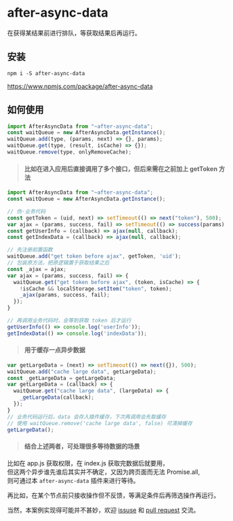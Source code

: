 # after-async-data

在获得某结果前进行排队，等获取结果后再运行。

## 安装

```
npm i -S after-async-data
```
https://www.npmjs.com/package/after-async-data

## 如何使用

```js
import AfterAsyncData from "~after-async-data";
const waitQueue = new AfterAsyncData.getInstance();
waitQueue.add(type, (params, next) => {}, params);
waitQueue.get(type, (result, isCache) => {});
waitQueue.remove(type, onlyRemoveCache);
```

> #### 比如在进入应用后直接调用了多个接口，但后来需在之前加上 getToken 方法

```js
import AfterAsyncData from "~after-async-data";
const waitQueue = new AfterAsyncData.getInstance();

// 伪·业务代码
const getToken = (uid, next) => setTimeout(() => next("token"), 500);
var ajax = (params, success, fail) => setTimeout(() => success(params), 500);
const getUserInfo = (callback) => ajax(null, callback);
const getIndexData = (callback) => ajax(null, callback);

// 先注册前置函数
waitQueue.add("get token before ajax", getToken, 'uid');
// 包装原方法，把原逻辑置于获取结果之后
const _ajax = ajax;
var ajax = (params, success, fail) => {
  waitQueue.get("get token before ajax", (token, isCache) => {
    !isCache && localStorage.setItem("token", token);
    _ajax(params, success, fail);
  });
}

// 再调用业务代码时，会等到获取 token 后才运行
getUserInfo(() => console.log('userInfo'));
getIndexData(() => console.log('indexData'));
```

> #### 用于缓存一点异步数据

```js
var getLargeData = (next) => setTimeout(() => next({}), 500);
waitQueue.add("cache large data", getLargeData);
const _getLargeData = getLargeData;
var getLargeData = (callback) => {
  waitQueue.get("cache large data", (largeData) => {
    _getLargeData(callback);
  });
}
// 业务代码运行后，data 会存入插件缓存，下次再调用会先取缓存
// 使用 waitQueue.remove('cache large data', false) 可清掉缓存
getLargeData();
```

> #### 结合上述两者，可处理很多等待数据的场景

比如在 app.js 获取权限，在 index.js 获取完数据后就要用，<br />
但这两个异步谁先谁后其实并不确定，又因为跨页面而无法 Promise.all,<br />
则可通过本 `after-async-data` 插件来进行等待。

再比如，在某个节点前只接收操作但不反馈，等满足条件后再筛选操作再运行。

当然，本案例实现得可能并不甚妙，欢迎 [issuse](https://github.com/forever-z-133/after-async-data/issues) 和 [pull request](https://github.com/forever-z-133/after-async-data/pulls) 交流。
